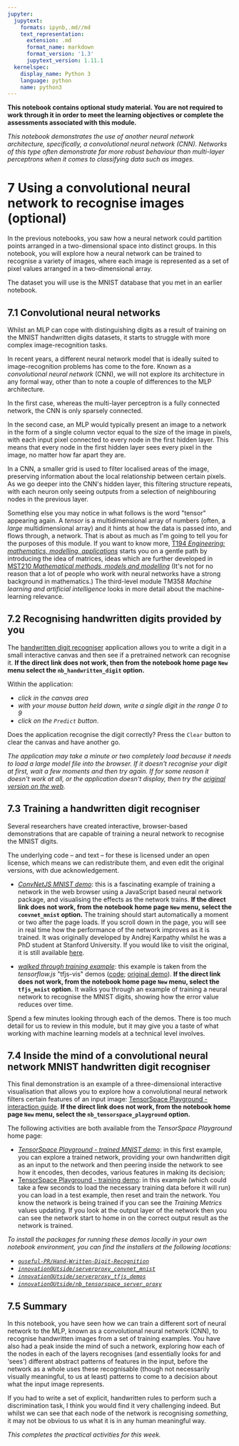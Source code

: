 ```yaml
---
jupyter:
  jupytext:
    formats: ipynb,.md//md
    text_representation:
      extension: .md
      format_name: markdown
      format_version: '1.3'
      jupytext_version: 1.11.1
  kernelspec:
    display_name: Python 3
    language: python
    name: python3
---
```


<!-- #region tags=["alert-danger"] -->
__This notebook contains optional study material. You are not required to work through it in order to meet the learning objectives or complete the assessments associated with this module.__

*This notebook demonstrates the use of another neural network architecture, specifically, a convolutional neural network (CNN). Networks of this type often demonstrate far more robust behaviour than multi-layer perceptrons when it comes to classifying data such as images.*
<!-- #endregion -->

# 7 Using a convolutional neural network to recognise images (optional)

In the previous notebooks, you saw how a neural network could partition points arranged in a two-dimensional space into distinct groups. In this notebook, you will explore how a neural network can be trained to recognise a variety of images, where each image is represented as a set of pixel values arranged in a two-dimensional array.

The dataset you will use is the MNIST database that you met in an earlier notebook.


## 7.1 Convolutional neural networks

Whilst an MLP can cope with distinguishing digits as a result of training on the MNIST handwritten digits datasets, it starts to struggle with more complex image-recognition tasks.

In recent years, a different neural network model that is ideally suited to image-recognition problems has come to the fore. Known as a *convolutional neural network* (CNN), we will not explore its architecture in any formal way, other than to note a couple of differences to the MLP architecture.

In the first case, whereas the multi-layer perceptron is a fully connected network, the CNN is only sparsely connected.

In the second case, an MLP would typically present an image to a network in the form of a single column vector equal to the size of the image in pixels, with each input pixel connected to every node in the first hidden layer. This means that every node in the first hidden layer sees every pixel in the image, no matter how far apart they are.

In a CNN, a smaller grid is used to filter localised areas of the image, preserving information about the local relationship between certain pixels. As we go deeper into the CNN's hidden layer, this filtering structure repeats, with each neuron only seeing outputs from a selection of neighbouring nodes in the previous layer.

Something else you may notice in what follows is the word "tensor" appearing again. A *tensor* is a multidimensional array of numbers (often, a *large* multidimensional array) and it hints at how the data is passed into, and flows through, a network. That is about as much as I'm going to tell you for the purposes of this module. If you want to know more, [T194 _Engineering: mathematics, modelling, applications_](http://www.open.ac.uk/courses/modules/t194) starts you on a gentle path by introducing the idea of matrices, ideas which are further developed in [MST210 _Mathematical methods, models and modelling_](http://www.open.ac.uk/courses/modules/mst210) (It's not for no reason that a lot of people who work with neural networks have a strong background in mathematics.) The third-level module TM358 *Machine learning and artificial intelligence* looks in more detail about the machine-learning relevance.


## 7.2 Recognising handwritten digits provided by you

The [handwritten digit recogniser](../../../nb_handwritten_digit/) application allows you to write a digit in a small interactive canvas and then see if a pretrained network can recognise it. __If the direct link does not work, then from the notebook home page `New` menu select the `nb_handwritten_digit` option.__

Within the application:

- *click in the canvas area*
- *with your mouse button held down, write a single digit in the range 0 to 9*
- *click on the `Predict` button*.

Does the application recognise the digit correctly? Press the `Clear` button to clear the canvas and have another go.

<!-- #region tags=["alert-warning"] -->
*The application may take a minute or two completely load because it needs to load a large model file into the browser. If it doesn't recognise your digit at first, wait a few moments and then try again. If for some reason it doesn't work at all, or the application doesn't display, then try the [original version on the web](https://bensonruan.com/handwritten-digit-recognition-with-tensorflow-js/).* 
<!-- #endregion -->

## 7.3 Training a handwritten digit recogniser

Several researchers have created interactive, browser-based demonstrations that are capable of training a neural network to recognise the MNIST digits.

The underlying code – and text – for these is licensed under an open license, which means we can redistribute them, and even edit the original versions, with due acknowledgement. 

- [*ConvNetJS MNIST demo*](../../../convnet_mnist): this is a fascinating example of training a network in the web browser using a JavaScript based neural network package, and visualising the effects as the network trains. __If the direct link does not work, from the notebook home page `New` menu, select the `convnet_mnist` option.__ The training should start automatically a moment or two after the page loads. If you scroll down in the page, you will see in real time how the performance of the network improves as it is trained. It was originally developed by Andrej Karpathy whilst he was a PhD student at Stanford University. If you would like to visit the original, it is still available [here](https://cs.stanford.edu/people/karpathy/convnetjs/demo/mnist.html). 

- [*walked through training example*](../../../tfjs_mnist): this example is taken from the *tensorflow.js* "tfjs-vis" demos ([code](https://github.com/tensorflow/tfjs/tree/master/tfjs-vis); [original demo](https://storage.googleapis.com/tfjs-vis/mnist/dist/index.html)). __If the direct link does not work, from the notebook home page `New` menu, select the `tfjs_mnist` option.__ It walks you through an example of training a neural network to recognise the MNIST digits, showing how the error value reduces over time.

Spend a few minutes looking through each of the demos. There is too much detail for us to review in this module, but it may give you a taste of what working with machine learning models at a technical level involves.


## 7.4 Inside the mind of a convolutional neural network MNIST handwritten digit recogniser

This final demonstration is an example of a three-dimensional interactive visualisation that allows you to explore how a convolutional neural network filters certain features of an input image: [TensorSpace Playground - interaction guide](../../../nb_tensorspace_playground/). __If the direct link does not work, from the notebook home page `New` menu, select the `nb_tensorspace_playground` option.__

The following activities are both available from the *TensorSpace Playground* home page:

- [*TensorSpace Playground - trained MNIST demo*](../../../nb_tensorspace_playground/LeNet/): in this first example, you can explore a trained network, providing your own handwritten digit as an input to the network and then peering inside the network to see how it encodes, then decodes, various features in making its decision;
- [TensorSpace Playground - training demo](../../../nb_tensorspace_playground/LeNetTraining/): in this example (which could take a few seconds to load the necessary training data before it will run) you can load in a test example, then reset and train the network. You know the network is being trained if you can see the *Training Metrics* values updating. If you look at the output layer of the network then you can see the network start to home in on the correct output result as the network is trained.

<!-- #region tags=["alert-warning"] -->
*To install the packages for running these demos locally in your own notebook environment, you can find the installers at the following locations:*

- [*`ouseful-PR/Hand-Written-Digit-Recognition`*](https://github.com/ouseful-PR/Hand-Written-Digit-Recognition)
- [*`innovationOUtside/serverproxy_convnet_mnist`*](https://github.com/innovationOUtside/serverproxy_convnet_mnist)
- [*`innovationOUtside/serverproxy_tfjs_demos`*](https://github.com/innovationOUtside/serverproxy_tfjs_demos)
- [*`innovationOUtside/nb_tensorspace_server_proxy`*](https://github.com/innovationOUtside/nb_tensorspace_server_proxy)
<!-- #endregion -->

## 7.5 Summary

In this notebook, you have seen how we can train a different sort of neural network to the MLP, known as a convolutional neural network (CNN), to recognise handwritten images from a set of training examples. You have also had a peak inside the mind of such a network, exploring how each of the nodes in each of the layers recognises (and essentially looks for and ‘sees’) different abstract patterns of features in the input, before the network as a whole uses these recognisable (though not necessarily visually meaningful, to us at least) patterns to come to a decision about what the input image represents.

If you had to write a set of explicit, handwritten rules to perform such a discrimination task, I think you would find it very challenging indeed. But whilst we can see that each node of the network is recognising *something*, it may not be obvious to us what it is in any human meaningful way.

*This completes the practical activities for this week.*
